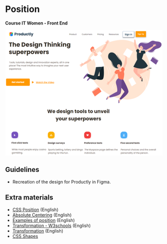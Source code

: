 # Position
<b> Course IT Women - Front End </b>
<br>
<p align="center">
  <img src="https://github.com/glauciabierwagen/position-project/blob/main/images/readmeimage.png" width="950"  heigth="850"/>
</p>

## Guidelines
- Recreation of the design for Productly in Figma.   

## Extra materials 

- [CSS Position](https://www.w3schools.com/css/css_positioning.asp) (English)
- [Absolute Centering](https://codepen.io/shshaw/full/gEiDt) (English)
- [Examples of position](http://learnlayout.com/position-example.html) (English)
- [Transformation - W3schools](https://www.w3schools.com/css/css3_2dtransforms.asp) (English)
- [Transformation](https://css-tricks.com/almanac/properties/t/transform/) (English)
- [CSS Shapes](https://css-tricks.com/the-shapes-of-css/)

